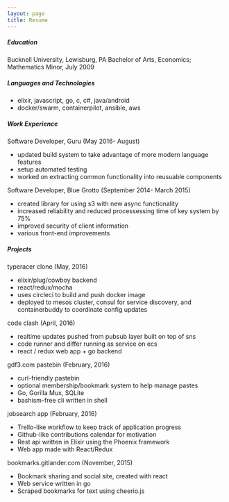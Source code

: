 ```yaml
---
layout: page
title: Resume
---
```


##### Education
Bucknell University, Lewisburg, PA
Bachelor of Arts, Economics; Mathematics Minor, July 2009

##### Languages and Technologies
- elixir, javascript, go, c, c#, java/android
- docker/swarm, containerpilot, ansible, aws

##### Work Experience
Software Developer, Guru (May 2016- August)

- updated build system to take advantage of more modern language features
- setup automated testing
- worked on extracting common functionality into reusuable components

Software Developer,  Blue Grotto (September 2014- March 2015)

- created library for using s3 with new async functionality
- increased reliability and reduced processessing time of key system by 75%
- improved security of client information
- various front-end improvements

##### Projects
typeracer clone (May, 2016)

- elixir/plug/cowboy backend
- react/redux/mocha
- uses circleci to build and push docker image
- deployed to mesos cluster, consul for service discovery, and containerbuddy to coordinate config updates

code clash (April, 2016)

- realtime updates pushed from pubsub layer built on top of sns
- code runner and differ running as service on ecs
- react / redux web app + go backend

gdf3.com pastebin (February, 2016)

- curl-friendly pastebin
- optional membership/bookmark system to help manage pastes
- Go, Gorilla Mux, SQLite
- bashism-free cli written in shell

jobsearch app (February, 2016)

- Trello-like workflow to keep track of application progress
- Github-like contributions calendar for motivation
- Rest api written in Elixir using the Phoenix framework
- Web app made with React/Redux

bookmarks.gitlander.com (November, 2015)

- Bookmark sharing and social site, created with react
- Web service written in go
- Scraped bookmarks for text using cheerio.js
